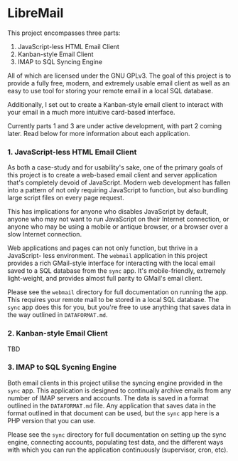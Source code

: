 # LibreMail

This project encompasses three parts:

1. JavaScript-less HTML Email Client
2. Kanban-style Email Client
3. IMAP to SQL Syncing Engine

All of which are licensed under the GNU GPLv3. The goal of this project is to
provide a fully free, modern, and extremely usable email client as well as an
easy to use tool for storing your remote email in a local SQL database.

Additionally, I set out to create a Kanban-style email client to interact with
your email in a much more intuitive card-based interface.

Currently parts 1 and 3 are under active development, with part 2 coming later.
Read below for more information about each application.

### 1. JavaScript-less HTML Email Client

As both a case-study and for usability's sake, one of the primary goals of this
project is to create a web-based email client and server application that's
completely devoid of JavaScript. Modern web development has fallen into a
pattern of not only requiring JavaScript to function, but also bundling large
script files on every page request.

This has implications for anyone who disables JavaScript by default, anyone who
may not want to run JavaScript on their Internet connection, or anyone who may
be using a mobile or antique browser, or a browser over a slow Internet
connection.

Web applications and pages can not only function, but thrive in a JavaScript-
less environment. The `webmail` application in this project provides a rich
GMail-style interface for interacting with the local email saved to a SQL
database from the `sync` app. It's mobile-friendly, extremely light-weight, and
provides almost full parity to GMail's email client.

Please see the `webmail` directory for full documentation on running the app.
This requires your remote mail to be stored in a local SQL database. The `sync`
app does this for you, but you're free to use anything that saves data in the
way outlined in `DATAFORMAT.md`.

### 2. Kanban-style Email Client

TBD

### 3. IMAP to SQL Sycning Engine

Both email clients in this project utilise the syncing engine provided in the
`sync` app. This application is designed to continually archive emails from any
number of IMAP servers and accounts. The data is saved in a format outlined in
the `DATAFORMAT.md` file. Any application that saves data in the format outlined
in that document can be used, but the `sync` app here is a PHP version that you
can use.

Please see the `sync` directory for full documentation on setting up the sync
engine, connecting accounts, populating test data, and the different ways with
which you can run the application continuously (supervisor, cron, etc).